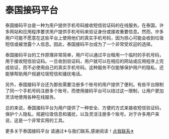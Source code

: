 # 泰国接码平台

泰国接码平台是一种为用户提供手机号码接收短信验证码的在线服务。在泰国，许多网站和应用程序要求用户提供手机号码来验证身份或接收重要信息。然而，许多用户可能不愿意在这些平台上使用他们的真实手机号码，因为担心可能会收到垃圾短信或被泄露个人信息。因此，泰国接码平台成为了一个非常受欢迎的选择。

泰国接码平台的工作原理非常简单，用户可以通过平台租用一个临时的手机号码，用于接收短信验证码。一旦收到验证码，用户就可以在相应的网站或应用程序上完成验证，而不必使用自己的真实手机号码。这种服务不仅能够保护用户的隐私，还能够帮助用户规避垃圾短信和骚扰电话。

另外，泰国接码平台还为那些需要注册多个账号的用户提供了便利。有些平台限制了同一个手机号码注册多个账号，而使用接码平台可以绕过这一限制，让用户更加灵活地使用各种在线服务。

总的来说，泰国接码平台为用户提供了一种安全、方便的方式来接收短信验证码，保护个人隐私，规避垃圾信息和骚扰，以及灵活注册多个账号。对于许多用户来说，这是一个非常实用的工具。

更多关于泰国接码平台 请通过✈与我们联系,感谢阅读！[点我联系✈](https://www.k02.cc)